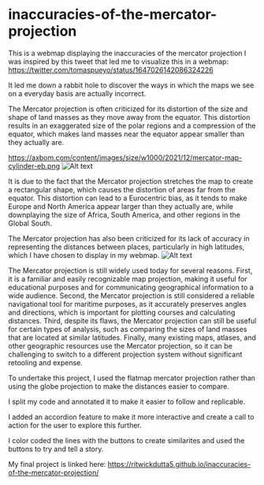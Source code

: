 # inaccuracies-of-the-mercator-projection
 This is a webmap displaying the inaccuracies of the mercator projection
 I was inspired by this tweet that led me to visualize this in a webmap: https://twitter.com/tomaspueyo/status/1647026142086324226

 It led me down a rabbit hole to discover the ways in which the maps we see on a everyday basis are actually incorrect.

 The Mercator projection is often criticized for its distortion of the size and shape of land masses as they move away from the equator. This distortion results in an exaggerated size of the polar regions and a compression of the equator, which makes land masses near the equator appear smaller than they actually are. 
 
 https://axbom.com/content/images/size/w1000/2021/12/mercator-map-cylinder-eb.png
![Alt text](https://axbom.com/content/images/size/w1000/2021/12/mercator-map-cylinder-eb.png)

 It is due to the fact that the Mercator projection stretches the map to create a rectangular shape, which causes the distortion of areas far from the equator. This distortion can lead to a Eurocentric bias, as it tends to make Europe and North America appear larger than they actually are, while downplaying the size of Africa, South America, and other regions in the Global South. 
 
 The Mercator projection has also been criticized for its lack of accuracy in representing the distances between places, particularly in high latitudes, which I have chosen to display in my webmap. 
 ![Alt text](https://axbom.com/content/images/2021/12/map-distances-mercator-africa-russia.png)

 The Mercator projection is still widely used today for several reasons. First, it is a familiar and easily recognizable map projection, making it useful for educational purposes and for communicating geographical information to a wide audience. 
 Second, the Mercator projection is still considered a reliable navigational tool for maritime purposes, as it accurately preserves angles and directions, which is important for plotting courses and calculating distances. Third, despite its flaws, the Mercator projection can still be useful for certain types of analysis, such as comparing the sizes of land masses that are located at similar latitudes. 
 Finally, many existing maps, atlases, and other geographic resources use the Mercator projection, so it can be challenging to switch to a different projection system without significant retooling and expense.

 To undertake this project, I used the flatmap mercator projection rather than using the globe projection to make the distances easier to compare. 
 
I split my code and annotated it to make it easier to follow and replicable. 

I added an accordion feature to make it more interactive and create a call to action for the user to explore this further. 

 I color coded the lines with the buttons to create similarites and used the buttons to try and tell a story. 

 My final project is linked here:
 https://ritwickdutta5.github.io/inaccuracies-of-the-mercator-projection/
 
